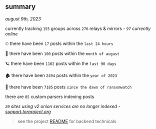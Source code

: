 
## summary
_august 9th, 2023_

currently tracking `155` groups across `276` relays & mirrors - _`97` currently online_

⏲ there have been `17` posts within the `last 24 hours`

🦈 there have been `100` posts within the `month of august`

🪐 there have been `1102` posts within the `last 90 days`

🏚 there have been `2494` posts within the `year of 2023`

🦕 there have been `7185` posts `since the dawn of ransomwatch`

there are `85` custom parsers indexing posts

_`20` sites using v2 onion services are no longer indexed - [support.torproject.org](https://support.torproject.org/onionservices/v2-deprecation/)_

> see the project [README](https://github.com/joshhighet/ransomwatch#ransomwatch--) for backend technicals
